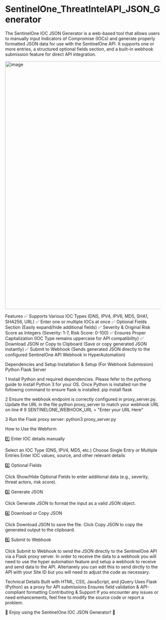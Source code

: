 # SentinelOne_ThreatIntelAPI_JSON_Generator
The SentinelOne IOC JSON Generator is a web-based tool that allows users to manually input Indicators of Compromise (IOCs) and generate properly formatted JSON data for use with the SentinelOne API. It supports one or more entries, a structured optional fields section, and a built-in webhook submission feature for direct API integration.

<img width="803" alt="image" src="https://github.com/user-attachments/assets/8082446f-7a84-43df-855c-4dba2c429086" />


Features
✅ Supports Various IOC Types (DNS, IPV4, IPV6, MD5, SHA1, SHA256, URL)
✅ Enter one or multiple IOCs at once
✅ Optional Fields Section (Easily expand/hide additional fields)
✅ Severity & Original Risk Score as Integers (Severity: 1-7, Risk Score: 0-100)
✅ Ensures Proper Capitalization (IOC Type remains uppercase for API compatibility)
✅ Download JSON or Copy to Clipboard (Save or copy generated JSON instantly)
✅ Submit to Webhook (Sends generated JSON directly to the configured SentinelOne API Webhook in HyperAutomation)

Dependencies and Setup
Installation & Setup (For Webhook Submission) Python Flask Server

1️ Install Python and required dependencies. Please fefer to the pythong guide to install Python 3 for your OS. Once Python is installed run the following command to ensure flask is installed. 
                pip install flask


2 Ensure the webhook endpoint is correctly configured in proxy_server.py.
                Update the URL in the file python proxy_server to match your webhook URL on line # 9 SENTINELONE_WEBHOOK_URL = "Enter your URL Here"

3 Run the Flask proxy server:
                python3 proxy_server.py


How to Use the Webform

1️⃣ Enter IOC details manually

Select an IOC Type (DNS, IPV4, MD5, etc.)
Choose Single Entry or Multiple Entries
Enter IOC values, source, and other relevant details

2️⃣ Optional Fields

Click Show/Hide Optional Fields to enter additional data (e.g., severity, threat actors, risk score).

3️⃣ Generate JSON

Click Generate JSON to format the input as a valid JSON object.

4️⃣ Download or Copy JSON

Click Download JSON to save the file.
Click Copy JSON to copy the generated output to the clipboard.

5️⃣ Submit to Webhook

Click Submit to Webhook to send the JSON directly to the SentinelOne API via a Flask proxy server. In order to receive the data to a webhook you will need to use the hyper automation feature and setup a webhook to  receive and send data to the API. Altertanely you can edit this to send dirctly to the API with your Site ID but you will need to adjust the code as necessary.


Technical Details
Built with HTML, CSS, JavaScript, and jQuery
Uses Flask (Python) as a proxy for API submissions
Ensures field validation & API-compliant formatting
Contributing & Support
If you encounter any issues or need enhancements, feel free to modify the source code or report a problem.

🚀 Enjoy using the SentinelOne IOC JSON Generator! 🚀

